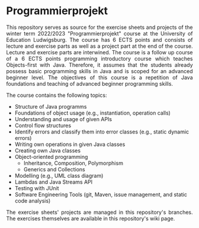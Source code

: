 # Programmierprojekt

<div style="text-align: justify">
This repository serves as source for the exercise sheets and projects of the winter term 2022/2023 "Programmierprojekt" course at the University of Education Ludwigsburg.
The course has 6 ECTS points and consists of lecture and exercise parts as well as a project part at the end of the course.
Lecture and exercise parts are interwined.
The course is a follow up course of a 6 ECTS points programming introductory course which teaches Objects-first with Java.
Therefore, it assumes that the students already possess basic programming skills in Java and is scoped for an advanced beginner level. The objectives of this course is a repetition of Java foundations and teaching of advanced beginner programming skills.
</div>

The course contains the following topics:

- Structure of Java programms
- Foundations of object usage (e.g., instantiation, operation calls) 
- Understanding and usage of given APIs
- Control flow structures
- Identify errors and classify them into error classes (e.g., static dynamic errors)
- Writing own operations in given Java classes
- Creating own Java classes
- Object-oriented programming
    - Inheritance, Composition, Polymorphism
    - Generics and Collections
- Modelling (e.g., UML class diagram)
- Lambdas and Java Streams API
- Testing with JUnit
- Software Engineering Tools (git, Maven, issue management, and static code analysis)

<div style="text-align: justify">
The exercise sheets' projects are managed in this repository's branches.
The exercises themselves are available in this repository's wiki page.
</div>